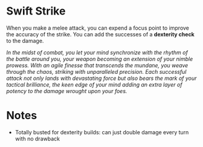# Swift Strike
When you make a melee attack, you can expend a focus point to improve the accuracy of the strike. You can add the successes of a **dexterity check** to the damage.

*In the midst of combat, you let your mind synchronize with the rhythm of the battle around you, your weapon becoming an extension of your nimble prowess. With an agile finesse that transcends the mundane, you weave through the chaos, striking with unparalleled precision. Each successful attack not only lands with devastating force but also bears the mark of your tactical brilliance, the keen edge of your mind adding an extra layer of potency to the damage wrought upon your foes.*

# Notes
- Totally busted for dexterity builds: can just double damage every turn with no drawback